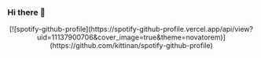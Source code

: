 ### Hi there 👋
<p align="center">
	[![spotify-github-profile](https://spotify-github-profile.vercel.app/api/view?uid=11137900706&cover_image=true&theme=novatorem)](https://github.com/kittinan/spotify-github-profile)
</p>

<!--
**toni-santos/toni-santos** is a ✨ _special_ ✨ repository because its `README.md` (this file) appears on your GitHub profile.

Here are some ideas to get you started:

- 🔭 I’m currently working on ...
- 🌱 I’m currently learning ...
- 👯 I’m looking to collaborate on ...
- 🤔 I’m looking for help with ...
- 💬 Ask me about ...
- 📫 How to reach me: ...
- 😄 Pronouns: ...
- ⚡ Fun fact: ...
-->
